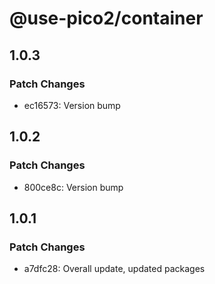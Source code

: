 # @use-pico2/container

## 1.0.3

### Patch Changes

- ec16573: Version bump

## 1.0.2

### Patch Changes

- 800ce8c: Version bump

## 1.0.1

### Patch Changes

- a7dfc28: Overall update, updated packages
